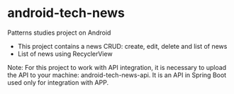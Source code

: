 # android-tech-news
Patterns studies project on Android

- This project contains a news CRUD: create, edit, delete and list of news
- List of news using RecyclerView

Note: For this project to work with API integration, it is necessary to upload the API to your machine: android-tech-news-api. It is an API in Spring Boot used only for integration with APP.
